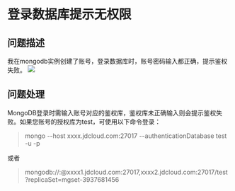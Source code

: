 # 登录数据库提示无权限

## 问题描述
我在mongodb实例创建了账号，登录数据库时，账号密码输入都正确，提示鉴权失败。
![](https://github.com/jdcloudcom/cn/blob/master/image/mongodb/mongo-030.png)


## 问题处理

MongoDB登录时需输入账号对应的鉴权库，鉴权库未正确输入则会提示鉴权失败。如果您账号的授权库为test，可使用以下命令登录：

> mongo --host xxxx.jdcloud.com:27017 --authenticationDatabase test -u <username> -p <password>

或者

> mongodb://<username>:<password>@xxxx1.jdcloud.com:27017,xxxx2.jdcloud.com:27017/test?replicaSet=mgset-3937681456 

